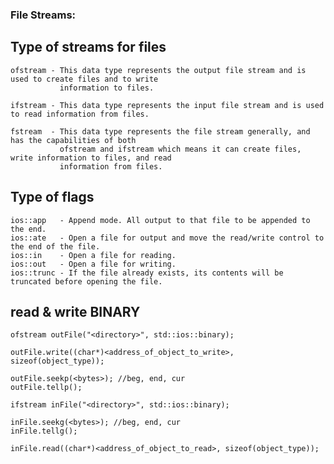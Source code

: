 ### File Streams:

## Type of streams for files

    ofstream - This data type represents the output file stream and is used to create files and to write
               information to files.

    ifstream - This data type represents the input file stream and is used to read information from files.

    fstream  - This data type represents the file stream generally, and has the capabilities of both
               ofstream and ifstream which means it can create files, write information to files, and read
               information from files.

## Type of flags

    ios::app   - Append mode. All output to that file to be appended to the end.
    ios::ate   - Open a file for output and move the read/write control to the end of the file.
    ios::in    - Open a file for reading.
    ios::out   - Open a file for writing.
    ios::trunc - If the file already exists, its contents will be truncated before opening the file.

## read & write BINARY

    ofstream outFile("<directory>", std::ios::binary);

    outFile.write((char*)<address_of_object_to_write>, sizeof(object_type));

    outFile.seekp(<bytes>); //beg, end, cur
    outFile.tellp();

    ifstream inFile("<directory>", std::ios::binary);

    inFile.seekg(<bytes>); //beg, end, cur
    inFile.tellg();

    inFile.read((char*)<address_of_object_to_read>, sizeof(object_type));
